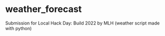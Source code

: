 # weather_forecast
Submission for Local Hack Day: Build 2022 by MLH (weather script made with python)
